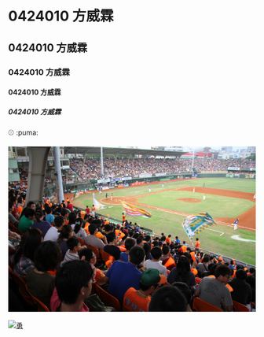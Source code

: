 # 0424010 方威霖
## 0424010 方威霖
### 0424010 方威霖
#### 0424010 方威霖
##### 0424010 方威霖

:baseball: :puma:

![](p3338502a677320787.JPG)

[![勇]()](https://www.youtube.com/watch?v=wotuN_06n8I)
